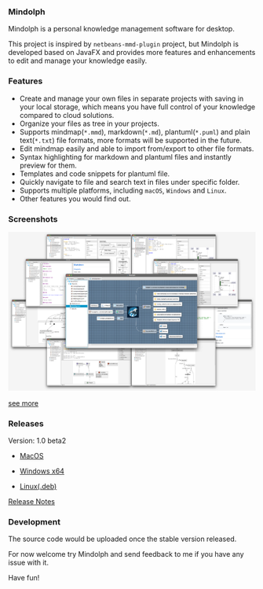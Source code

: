 ### Mindolph

Mindolph is a personal knowledge management software for desktop. 

This project is inspired by `netbeans-mmd-plugin` project, but Mindolph is developed based on JavaFX and provides more features and enhancements to edit and manage your knowledge easily.


### Features
* Create and manage your own files in separate projects with saving in your local storage, which means you have full control of your knowledge compared to cloud solutions.
* Organize your files as tree in your projects.
* Supports mindmap(`*.mmd`), markdown(`*.md`), plantuml(`*.puml`) and plain text(`*.txt`) file formats, more formats will be supported in the future.
* Edit mindmap easily and able to import from/export to other file formats.
* Syntax highlighting for markdown and plantuml files and instantly preview for them.
* Templates and code snippets for plantuml file.
* Quickly navigate to file and search text in files under specific folder.
* Supports multiple platforms, including `macOS`, `Windows` and `Linux`.
* Other features you would find out.


### Screenshots
![](docs/main.png)

[see more](docs/screenshots.md)


### Releases

Version: 1.0 beta2

* [MacOS](https://github.com/mindolph/Mindolph/releases/download/1.0-beta2/Mindolph-1.0-beta2.dmg)

* [Windows x64](https://github.com/mindolph/Mindolph/releases/download/1.0-beta2/Mindolph-1.0-beta2.msi)

* [Linux(.deb)](https://github.com/mindolph/Mindolph/releases/download/1.0-beta2/mindolph_1.0-beta2_amd64.deb)

[Release Notes](docs/release_notes.md)


### Development

The source code would be uploaded once the stable version released.

For now welcome try Mindolph and send feedback to me if you have any issue with it.

Have fun!